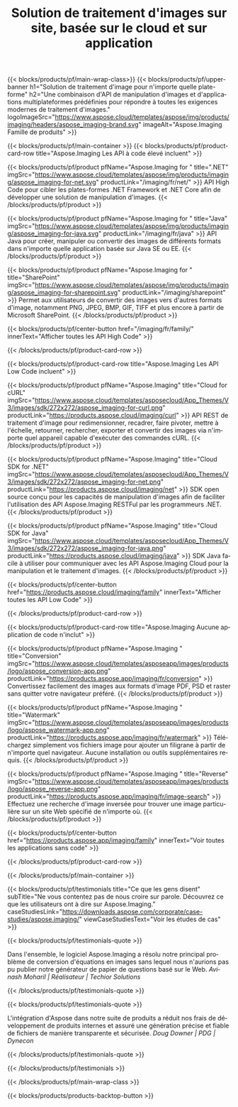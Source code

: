 ﻿---
title: Solution de traitement d'images sur site, basée sur le cloud et sur application 
weight: 4270
url: /fr 
lang: fr
langdirlevel: 2
locales: zh-hans,ja,it,ru,de,es,fr,nl,id,lt,pl,pt,vi,tr,ko,zh-hant
description: Développez des applications de manipulation d'images à l'aide d'API sur site ou cloud ou utilisez simplement des applications multiplateformes pour afficher, comparer, inspecter ou convertir des fichiers image.
---

{{< blocks/products/pf/main-wrap-class>}}
{{< blocks/products/pf/upper-banner h1="Solution de traitement d'image pour n'importe quelle plate-forme" h2="Une combinaison d'API de manipulation d'images et d'applications multiplateformes prédéfinies pour répondre à toutes les exigences modernes de traitement d'images." logoImageSrc="https://www.aspose.cloud/templates/aspose/img/products/imaging/headers/aspose_imaging-brand.svg" imageAlt="Aspose.Imaging Famille de produits" >}}

{{< blocks/products/pf/main-container >}}
{{< blocks/products/pf/product-card-row title="Aspose.Imaging Les API à code élevé incluent" >}}

{{< blocks/products/pf/product pfName="Aspose.Imaging for " title=".NET" imgSrc="https://www.aspose.cloud/templates/aspose/img/products/imaging/aspose_imaging-for-net.svg" productLink="/imaging/fr/net/" >}}
API High Code pour cibler les plates-formes .NET Framework et .NET Core afin de développer une solution de manipulation d'images.
{{< /blocks/products/pf/product >}}

{{< blocks/products/pf/product pfName="Aspose.Imaging for " title="Java" imgSrc="https://www.aspose.cloud/templates/aspose/img/products/imaging/aspose_imaging-for-java.svg" productLink="/imaging/fr/java" >}}
API Java pour créer, manipuler ou convertir des images de différents formats dans n'importe quelle application basée sur Java SE ou EE.
{{< /blocks/products/pf/product >}}

{{< blocks/products/pf/product pfName="Aspose.Imaging for " title="SharePoint" imgSrc="https://www.aspose.cloud/templates/aspose/img/products/imaging/aspose_imaging-for-sharepoint.svg" productLink="/imaging/sharepoint" >}}
Permet aux utilisateurs de convertir des images vers d'autres formats d'image, notamment PNG, JPEG, BMP, GIF, TIFF et plus encore à partir de Microsoft SharePoint.
{{< /blocks/products/pf/product >}}

{{< blocks/products/pf/center-button href="/imaging/fr/family/" innerText="Afficher toutes les API High Code" >}}

{{< /blocks/products/pf/product-card-row >}}

{{< blocks/products/pf/product-card-row title="Aspose.Imaging Les API Low Code incluent" >}}

{{< blocks/products/pf/product pfName="Aspose.Imaging" title="Cloud for cURL" imgSrc="https://www.aspose.cloud/templates/asposecloud/App_Themes/V3/images/sdk/272x272/aspose_imaging-for-curl.png" productLink="https://products.aspose.cloud/imaging/curl" >}}
API REST de traitement d'image pour redimensionner, recadrer, faire pivoter, mettre à l'échelle, retourner, rechercher, exporter et convertir des images via n'importe quel appareil capable d'exécuter des commandes cURL.
{{< /blocks/products/pf/product >}}

{{< blocks/products/pf/product pfName="Aspose.Imaging" title="Cloud SDK for .NET" imgSrc="https://www.aspose.cloud/templates/asposecloud/App_Themes/V3/images/sdk/272x272/aspose_imaging-for-net.png" productLink="https://products.aspose.cloud/imaging/net" >}}
SDK open source conçu pour les capacités de manipulation d'images afin de faciliter l'utilisation des API Aspose.Imaging RESTFul par les programmeurs .NET.
{{< /blocks/products/pf/product >}}

{{< blocks/products/pf/product pfName="Aspose.Imaging" title="Cloud SDK for Java" imgSrc="https://www.aspose.cloud/templates/asposecloud/App_Themes/V3/images/sdk/272x272/aspose_imaging-for-java.png" productLink="https://products.aspose.cloud/imaging/java" >}}
SDK Java facile à utiliser pour communiquer avec les API Aspose.Imaging Cloud pour la manipulation et le traitement d'images.
{{< /blocks/products/pf/product >}}

{{< blocks/products/pf/center-button href="https://products.aspose.cloud/imaging/family" innerText="Afficher toutes les API Low Code" >}}

{{< /blocks/products/pf/product-card-row >}}

{{< blocks/products/pf/product-card-row title="Aspose.Imaging Aucune application de code n'inclut" >}}

{{< blocks/products/pf/product pfName="Aspose.Imaging " title="Conversion" imgSrc="https://www.aspose.cloud/templates/asposeapp/images/products/logo/aspose_conversion-app.png" productLink="https://products.aspose.app/imaging/fr/conversion" >}}
Convertissez facilement des images aux formats d'image PDF, PSD et raster sans quitter votre navigateur préféré.
{{< /blocks/products/pf/product >}}

{{< blocks/products/pf/product pfName="Aspose.Imaging " title="Watermark" imgSrc="https://www.aspose.cloud/templates/asposeapp/images/products/logo/aspose_watermark-app.png" productLink="https://products.aspose.app/imaging/fr/watermark" >}}
Téléchargez simplement vos fichiers image pour ajouter un filigrane à partir de n'importe quel navigateur. Aucune installation ou outils supplémentaires requis. 
{{< /blocks/products/pf/product >}}

{{< blocks/products/pf/product pfName="Aspose.Imaging " title="Reverse" imgSrc="https://www.aspose.cloud/templates/asposeapp/images/products/logo/aspose_reverse-app.png" productLink="https://products.aspose.app/imaging/fr/image-search" >}}
Effectuez une recherche d'image inversée pour trouver une image particulière sur un site Web spécifié de n'importe où.
{{< /blocks/products/pf/product >}}

{{< blocks/products/pf/center-button href="https://products.aspose.app/imaging/family" innerText="Voir toutes les applications sans code" >}}

{{< /blocks/products/pf/product-card-row >}}

{{< /blocks/products/pf/main-container >}}

{{< blocks/products/pf/testimonials title="Ce que les gens disent" subTitle="Ne vous contentez pas de nous croire sur parole. Découvrez ce que les utilisateurs ont à dire sur Aspose.Imaging." caseStudiesLink="https://downloads.aspose.com/corporate/case-studies/aspose.imaging/" viewCaseStudiesText="Voir les études de cas" >}}

{{< blocks/products/pf/testimonials-quote >}}
<p class="first">
 Dans l'ensemble, le logiciel Aspose.Imaging a résolu notre principal problème de conversion d'équations en images sans lequel nous n'aurions pas pu publier notre générateur de papier de questions basé sur le Web.
 <em>
  Avinash Moharil | Réalisateur | Techior Solutions
 </em>
</p>

{{< /blocks/products/pf/testimonials-quote >}}

{{< blocks/products/pf/testimonials-quote >}}
<p class="second">
 L'intégration d'Aspose dans notre suite de produits a réduit nos frais de développement de produits internes et assuré une génération précise et fiable de fichiers de manière transparente et sécurisée.
 <em>
  Doug Downer | PDG | Dynecon
 </em>
</p>

{{< /blocks/products/pf/testimonials-quote >}}

{{< /blocks/products/pf/testimonials >}}

{{< /blocks/products/pf/main-wrap-class >}}

{{< blocks/products/products-backtop-button >}}
